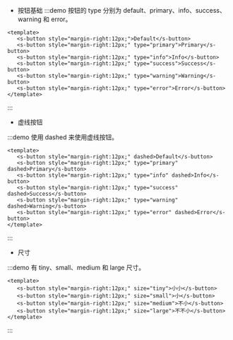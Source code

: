 <!--
 * @Author: your name
 * @Date: 2021-11-12 14:41:14
 * @LastEditTime: 2021-11-12 15:22:37
 * @LastEditors: your name
 * @Description: 打开koroFileHeader查看配置 进行设置: https://github.com/OBKoro1/koro1FileHeader/wiki/%E9%85%8D%E7%BD%AE
 * @FilePath: /stree-design/stree-design/docs/components/button/index.md
-->
- 按钮基础 
:::demo 按钮的 type 分别为 default、primary、info、success、warning 和 error。
```vue
<template>
   <s-button style="margin-right:12px;">Default</s-button>
   <s-button style="margin-right:12px;" type="primary">Primary</s-button>
   <s-button style="margin-right:12px;" type="info">Info</s-button>
   <s-button style="margin-right:12px;" type="success">Success</s-button>
   <s-button style="margin-right:12px;" type="warning">Warning</s-button>
   <s-button style="margin-right:12px;" type="error">Error</s-button>
</template>
```
:::

- 虚线按钮

:::demo 使用 dashed 来使用虚线按钮。
```vue
<template>
   <s-button style="margin-right:12px;" dashed>Default</s-button>
   <s-button style="margin-right:12px;" type="primary" dashed>Primary</s-button>
   <s-button style="margin-right:12px;" type="info" dashed>Info</s-button>
   <s-button style="margin-right:12px;" type="success" dashed>Success</s-button>
   <s-button style="margin-right:12px;" type="warning" dashed>Warning</s-button>
   <s-button style="margin-right:12px;" type="error" dashed>Error</s-button>
</template>
```
:::

- 尺寸

:::demo 有 tiny、small、medium 和 large 尺寸。
```vue
<template>
   <s-button style="margin-right:12px;" size="tiny">小小</s-button>
   <s-button style="margin-right:12px;" size="small">小</s-button>
   <s-button style="margin-right:12px;" size="medium">不小</s-button>
   <s-button style="margin-right:12px;" size="large">不不小</s-button>
</template>
```
:::